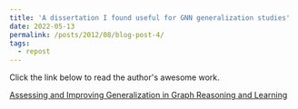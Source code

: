 ```yaml
---
title: 'A dissertation I found useful for GNN generalization studies'
date: 2022-05-13
permalink: /posts/2012/08/blog-post-4/
tags:
  - repost
---
```


Click the link below to read the author's awesome work.

[Assessing and Improving Generalization in Graph Reasoning and Learning](https://atrium.lib.uoguelph.ca/xmlui/handle/10214/26824)
